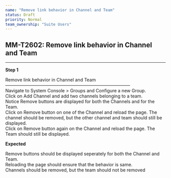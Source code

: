 ```yaml
---
name: "Remove link behavior in Channel and Team"
status: Draft
priority: Normal
team_ownership: "Suite Users"
---
```


## MM-T2602: Remove link behavior in Channel and Team

---

**Step 1**

Remove link behavior in Channel and Team\
————————————————————————————\
Navigate to System Console > Groups and Configure a new Group.\
Click on Add Channel and add two channels belonging to a team.\
Notice Remove buttons are displayed for both the Channels and for the Team.\
Click on Remove button on one of the Channel and reload the page. The channel should be removed, but the other channel and team should still be displayed.\
Click on Remove button again on the Channel and reload the page. The Team should still be displayed.

**Expected**

Remove buttons should be displayed seperately for both the Channel and Team.\
Reloading the page should ensure that the behavior is same.\
Channels should be removed, but the team should not be removed
